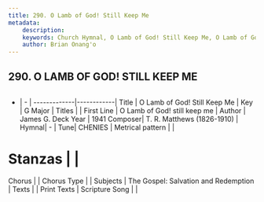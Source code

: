 ```yaml
---
title: 290. O Lamb of God! Still Keep Me
metadata:
    description: 
    keywords: Church Hymnal, O Lamb of God! Still Keep Me, O Lamb of God! still keep me, 
    author: Brian Onang'o
---
```



## 290. O LAMB OF GOD! STILL KEEP ME

```txt

```

- |   -  |
-------------|------------|
Title | O Lamb of God! Still Keep Me |
Key | G Major |
Titles |  |
First Line | O Lamb of God! still keep me |
Author | James G. Deck
Year | 1941
Composer| T. R. Matthews (1826-1910) |
Hymnal|  - |
Tune| CHENIES |
Metrical pattern | |
# Stanzas |  |
Chorus |  |
Chorus Type |  |
Subjects | The Gospel: Salvation and Redemption |
Texts |  |
Print Texts | 
Scripture Song |  |
  

